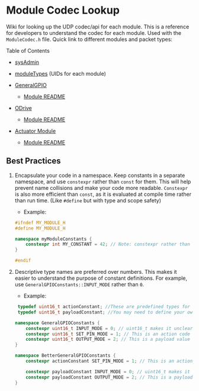 # Module Codec Lookup

Wiki for looking up the UDP codec/api for each module. This is a reference for developers to understand the codec for each module. Used with the `ModuleCodec.h` file. Quick link to different modules and packet types:

Table of Contents

-   [sysAdmin](sysAdmin.md)
-   [moduleTypes](moduleTypes.md) (UIDs for each module)
-   [GeneralGPIO](generalGPIO.md)
    -   [Module README](../../Modules/GPIO%20ROI%20Module/README.md)
-   [ODrive](#odrive)

    -   [Module README](../../Modules/ODrive%20ROI%20Module/README.md)

-   [Actuator Module](actuator.md)
    -   [Module README](../../Modules/Actuator%20ROI%20Module/README.md)

## Best Practices

1. Encapsulate your code in a namespace. Keep constants in a separate namespace, and use `constexpr` rather than `const` for them. This will help prevent name collisions and make your code more readable. `Constexpr` is also more efficient than `const`, as it is evaluated at compile time rather than run time. (Like `#define` but with type and scope safety)

    - Example:

    ```cpp
    #ifndef MY_MODULE_H
    #define MY_MODULE_H

    namespace myModuleConstants {
        constexpr int MY_CONSTANT = 42; // Note: constexpr rather than const
    }

    #endif
    ```

2. Descriptive type names are preferred over numbers. This makes it easier to understand the purpose of constant definitions. For example, use `GeneralGPIOConstants::INPUT_MODE` rather than `0`.

    - Example:

    ```cpp
     typedef uint16_t actionConstant; //These are predefined types for the sake of clarity (They are not namespaced)
     typedef uint16_t payloadConstant; //You may need to define your own types, please keep them within the module namespace

    namespace GeneralGPIOConstants {
        constexpr uint16_t INPUT_MODE = 0; // uint16_t makes it unclear the purpose of the constant (This is a payload value)
        constexpr uint16_t SET_PIN_MODE = 1; // This is an action code
        constexpr uint16_t OUTPUT_MODE = 2; // This is a payload value
    }

    namespace BetterGeneralGPIOConstants {
        constexpr actionConstant SET_PIN_MODE = 1; // This is an action code

        constexpr payloadConstant INPUT_MODE = 0; // uint16_t makes it unclear the purpose of the constant (This is a payload value)
        constexpr payloadConstant OUTPUT_MODE = 2; // This is a payload value
    }
    ```
